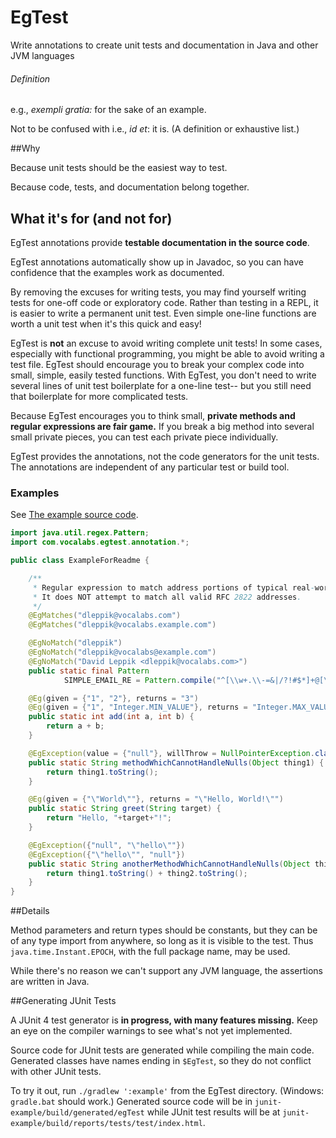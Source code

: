 # EgTest
Write annotations to create unit tests and documentation in Java and other JVM languages

###### Definition
e.g., _exempli gratia:_ for the sake of an example.

Not to be confused with i.e., _id et_: it is. (A definition or exhaustive list.)

##Why

Because unit tests should be the easiest way to test.

Because code, tests, and documentation belong together.

## What it's for (and not for)
EgTest annotations provide **testable documentation in the source code**.

EgTest annotations automatically show up in Javadoc, so you can have confidence that the examples work as documented.

By removing the excuses for writing tests, you may find yourself writing tests for one-off code or exploratory code. 
Rather than testing in a REPL, it is easier to write a permanent unit test. Even simple one-line functions are worth a 
unit test when it's this quick and easy!

EgTest is **not** an excuse to avoid writing complete unit tests! In some cases, especially
with functional programming, you might be able to avoid writing a test file. EgTest should encourage you to 
break your complex code into small, simple, easily tested functions. With EgTest, you don't need to write several lines
of unit test boilerplate for a one-line test-- but you still need that boilerplate for more complicated tests.

Because EgTest encourages you to think small, **private methods and regular expressions are fair game.** If you break a 
big method into several small private pieces, you can test each private piece individually.

EgTest provides the annotations, not the code generators for the unit tests. The annotations are independent of any
particular test or build tool.

### Examples

See [The example source code](https://github.com/dleppik/EgTest/tree/master/annotation-example/src/main/java/com/vocalabs/egtest/example).

```Java
import java.util.regex.Pattern;
import com.vocalabs.egtest.annotation.*;

public class ExampleForReadme {

    /**
     * Regular expression to match address portions of typical real-world email addresses.
     * It does NOT attempt to match all valid RFC 2822 addresses.
     */
    @EgMatches("dleppik@vocalabs.com")
    @EgMatches("dleppik@vocalabs.example.com")

    @EgNoMatch("dleppik")
    @EgNoMatch("dleppik@vocalabs@example.com")
    @EgNoMatch("David Leppik <dleppik@vocalabs.com>")
    public static final Pattern
            SIMPLE_EMAIL_RE = Pattern.compile("^[\\w+.\\-=&|/?!#$*]+@[\\w.\\-]+\\.[\\w]+$");

    @Eg(given = {"1", "2"}, returns = "3")
    @Eg(given = {"1", "Integer.MIN_VALUE"}, returns = "Integer.MAX_VALUE")
    public static int add(int a, int b) {
        return a + b;
    }

    @EgException(value = {"null"}, willThrow = NullPointerException.class)
    public static String methodWhichCannotHandleNulls(Object thing1) {
        return thing1.toString();
    }

    @Eg(given = {"\"World\""}, returns = "\"Hello, World!\"")
    public static String greet(String target) {
        return "Hello, "+target+"!";
    }

    @EgException({"null", "\"hello\""})
    @EgException({"\"hello\"", "null"})
    public static String anotherMethodWhichCannotHandleNulls(Object thing1, Object thing2) {
        return thing1.toString() + thing2.toString();
    }
}
```

##Details

Method parameters and return types should be constants, but they can be of any type import from anywhere, so long as 
it is visible to the test. Thus `java.time.Instant.EPOCH`, with the full package name, may be used.

While there's no reason we can't support any JVM language, the assertions are written in Java.

##Generating JUnit Tests

A JUnit 4 test generator is **in progress, with many features missing.** Keep an eye on the compiler warnings to see
what's not yet implemented.

Source code for JUnit tests are generated while compiling the main code. Generated classes have names ending in 
`$EgTest`, so they do not conflict with other JUnit tests.

To try it out, run `./gradlew ':example'` from the EgTest directory. (Windows: `gradle.bat` should work.) Generated 
source code will be in `junit-example/build/generated/egTest` while JUnit test results will be at 
`junit-example/build/reports/tests/test/index.html`.

